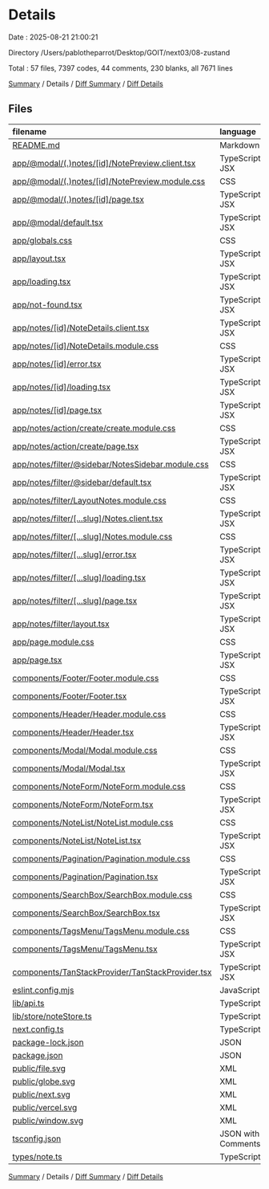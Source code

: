 # Details

Date : 2025-08-21 21:00:21

Directory /Users/pablotheparrot/Desktop/GOIT/next03/08-zustand

Total : 57 files,  7397 codes, 44 comments, 230 blanks, all 7671 lines

[Summary](results.md) / Details / [Diff Summary](diff.md) / [Diff Details](diff-details.md)

## Files
| filename | language | code | comment | blank | total |
| :--- | :--- | ---: | ---: | ---: | ---: |
| [README.md](/README.md) | Markdown | 23 | 0 | 14 | 37 |
| [app/@modal/(.)notes/\[id\]/NotePreview.client.tsx](/app/@modal/(.)notes/%5Bid%5D/NotePreview.client.tsx) | TypeScript JSX | 45 | 1 | 4 | 50 |
| [app/@modal/(.)notes/\[id\]/NotePreview.module.css](/app/@modal/(.)notes/%5Bid%5D/NotePreview.module.css) | CSS | 62 | 0 | 8 | 70 |
| [app/@modal/(.)notes/\[id\]/page.tsx](/app/@modal/(.)notes/%5Bid%5D/page.tsx) | TypeScript JSX | 24 | 0 | 4 | 28 |
| [app/@modal/default.tsx](/app/@modal/default.tsx) | TypeScript JSX | 2 | 0 | 1 | 3 |
| [app/globals.css](/app/globals.css) | CSS | 12 | 0 | 2 | 14 |
| [app/layout.tsx](/app/layout.tsx) | TypeScript JSX | 53 | 0 | 6 | 59 |
| [app/loading.tsx](/app/loading.tsx) | TypeScript JSX | 7 | 0 | 1 | 8 |
| [app/not-found.tsx](/app/not-found.tsx) | TypeScript JSX | 32 | 0 | 4 | 36 |
| [app/notes/\[id\]/NoteDetails.client.tsx](/app/notes/%5Bid%5D/NoteDetails.client.tsx) | TypeScript JSX | 30 | 0 | 4 | 34 |
| [app/notes/\[id\]/NoteDetails.module.css](/app/notes/%5Bid%5D/NoteDetails.module.css) | CSS | 49 | 0 | 7 | 56 |
| [app/notes/\[id\]/error.tsx](/app/notes/%5Bid%5D/error.tsx) | TypeScript JSX | 11 | 0 | 3 | 14 |
| [app/notes/\[id\]/loading.tsx](/app/notes/%5Bid%5D/loading.tsx) | TypeScript JSX | 8 | 0 | 2 | 10 |
| [app/notes/\[id\]/page.tsx](/app/notes/%5Bid%5D/page.tsx) | TypeScript JSX | 47 | 0 | 7 | 54 |
| [app/notes/action/create/create.module.css](/app/notes/action/create/create.module.css) | CSS | 16 | 0 | 3 | 19 |
| [app/notes/action/create/page.tsx](/app/notes/action/create/page.tsx) | TypeScript JSX | 36 | 0 | 4 | 40 |
| [app/notes/filter/@sidebar/NotesSidebar.module.css](/app/notes/filter/@sidebar/NotesSidebar.module.css) | CSS | 20 | 0 | 4 | 24 |
| [app/notes/filter/@sidebar/default.tsx](/app/notes/filter/@sidebar/default.tsx) | TypeScript JSX | 21 | 5 | 2 | 28 |
| [app/notes/filter/LayoutNotes.module.css](/app/notes/filter/LayoutNotes.module.css) | CSS | 18 | 0 | 3 | 21 |
| [app/notes/filter/\[...slug\]/Notes.client.tsx](/app/notes/filter/%5B...slug%5D/Notes.client.tsx) | TypeScript JSX | 69 | 5 | 8 | 82 |
| [app/notes/filter/\[...slug\]/Notes.module.css](/app/notes/filter/%5B...slug%5D/Notes.module.css) | CSS | 29 | 0 | 4 | 33 |
| [app/notes/filter/\[...slug\]/error.tsx](/app/notes/filter/%5B...slug%5D/error.tsx) | TypeScript JSX | 11 | 0 | 3 | 14 |
| [app/notes/filter/\[...slug\]/loading.tsx](/app/notes/filter/%5B...slug%5D/loading.tsx) | TypeScript JSX | 7 | 0 | 1 | 8 |
| [app/notes/filter/\[...slug\]/page.tsx](/app/notes/filter/%5B...slug%5D/page.tsx) | TypeScript JSX | 78 | 1 | 7 | 86 |
| [app/notes/filter/layout.tsx](/app/notes/filter/layout.tsx) | TypeScript JSX | 14 | 0 | 3 | 17 |
| [app/page.module.css](/app/page.module.css) | CSS | 50 | 0 | 8 | 58 |
| [app/page.tsx](/app/page.tsx) | TypeScript JSX | 21 | 1 | 2 | 24 |
| [components/Footer/Footer.module.css](/components/Footer/Footer.module.css) | CSS | 21 | 0 | 3 | 24 |
| [components/Footer/Footer.tsx](/components/Footer/Footer.tsx) | TypeScript JSX | 17 | 0 | 2 | 19 |
| [components/Header/Header.module.css](/components/Header/Header.module.css) | CSS | 32 | 0 | 6 | 38 |
| [components/Header/Header.tsx](/components/Header/Header.tsx) | TypeScript JSX | 22 | 1 | 1 | 24 |
| [components/Modal/Modal.module.css](/components/Modal/Modal.module.css) | CSS | 21 | 0 | 2 | 23 |
| [components/Modal/Modal.tsx](/components/Modal/Modal.tsx) | TypeScript JSX | 35 | 0 | 6 | 41 |
| [components/NoteForm/NoteForm.module.css](/components/NoteForm/NoteForm.module.css) | CSS | 62 | 0 | 10 | 72 |
| [components/NoteForm/NoteForm.tsx](/components/NoteForm/NoteForm.tsx) | TypeScript JSX | 102 | 0 | 8 | 110 |
| [components/NoteList/NoteList.module.css](/components/NoteList/NoteList.module.css) | CSS | 97 | 0 | 11 | 108 |
| [components/NoteList/NoteList.tsx](/components/NoteList/NoteList.tsx) | TypeScript JSX | 39 | 1 | 5 | 45 |
| [components/Pagination/Pagination.module.css](/components/Pagination/Pagination.module.css) | CSS | 43 | 0 | 7 | 50 |
| [components/Pagination/Pagination.tsx](/components/Pagination/Pagination.tsx) | TypeScript JSX | 26 | 0 | 3 | 29 |
| [components/SearchBox/SearchBox.module.css](/components/SearchBox/SearchBox.module.css) | CSS | 8 | 0 | 1 | 9 |
| [components/SearchBox/SearchBox.tsx](/components/SearchBox/SearchBox.tsx) | TypeScript JSX | 16 | 0 | 3 | 19 |
| [components/TagsMenu/TagsMenu.module.css](/components/TagsMenu/TagsMenu.module.css) | CSS | 49 | 0 | 8 | 57 |
| [components/TagsMenu/TagsMenu.tsx](/components/TagsMenu/TagsMenu.tsx) | TypeScript JSX | 38 | 4 | 4 | 46 |
| [components/TanStackProvider/TanStackProvider.tsx](/components/TanStackProvider/TanStackProvider.tsx) | TypeScript JSX | 11 | 0 | 5 | 16 |
| [eslint.config.mjs](/eslint.config.mjs) | JavaScript | 12 | 0 | 5 | 17 |
| [lib/api.ts](/lib/api.ts) | TypeScript | 62 | 19 | 8 | 89 |
| [lib/store/noteStore.ts](/lib/store/noteStore.ts) | TypeScript | 28 | 0 | 3 | 31 |
| [next.config.ts](/next.config.ts) | TypeScript | 12 | 1 | 3 | 16 |
| [package-lock.json](/package-lock.json) | JSON | 5,761 | 0 | 1 | 5,762 |
| [package.json](/package.json) | JSON | 37 | 0 | 1 | 38 |
| [public/file.svg](/public/file.svg) | XML | 1 | 0 | 0 | 1 |
| [public/globe.svg](/public/globe.svg) | XML | 1 | 0 | 0 | 1 |
| [public/next.svg](/public/next.svg) | XML | 1 | 0 | 0 | 1 |
| [public/vercel.svg](/public/vercel.svg) | XML | 1 | 0 | 0 | 1 |
| [public/window.svg](/public/window.svg) | XML | 1 | 0 | 0 | 1 |
| [tsconfig.json](/tsconfig.json) | JSON with Comments | 33 | 0 | 1 | 34 |
| [types/note.ts](/types/note.ts) | TypeScript | 13 | 5 | 4 | 22 |

[Summary](results.md) / Details / [Diff Summary](diff.md) / [Diff Details](diff-details.md)